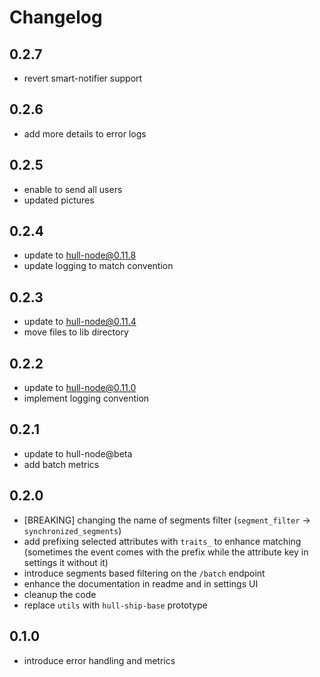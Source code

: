 # Changelog

## 0.2.7

- revert smart-notifier support

## 0.2.6

- add more details to error logs

## 0.2.5

- enable to send all users
- updated pictures

## 0.2.4

- update to hull-node@0.11.8
- update logging to match convention

## 0.2.3

- update to hull-node@0.11.4
- move files to lib directory

## 0.2.2

- update to hull-node@0.11.0
- implement logging convention

## 0.2.1

- update to hull-node@beta
- add batch metrics

## 0.2.0

- [BREAKING] changing the name of segments filter (`segment_filter` -> `synchronized_segments`)
- add prefixing selected attributes with `traits_` to enhance matching (sometimes the event comes with the prefix while the attribute key in settings it without it)
- introduce segments based filtering on the `/batch` endpoint
- enhance the documentation in readme and in settings UI
- cleanup the code
- replace `utils` with `hull-ship-base` prototype

## 0.1.0

- introduce error handling and metrics
